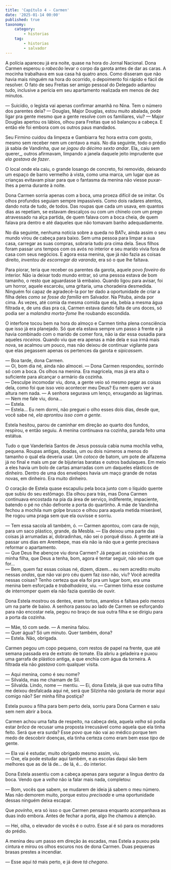 ```yaml
---
title: 'Capítulo 4 - Carmen'
date: '2025-01-14 00:00'
published: true
taxonomy:
    category:
        - historias
    tag:
        - historias
        - salvador
---
```


A polícia apareceu já era noite, quase na hora do Jornal Nacional. Dona Carmen esperou o _rabecão_ levar o corpo da garota antes de dar as caras. A mocinha trabalhava em sua casa há quatro anos. Como disseram que não havia mais ninguém na hora do ocorrido, o depoimento foi rápido e fácil de resolver. O fato de seu Freitas ser amigo pessoal do Delegado adiantou tudo, inclusive a perícia em seu apartamento realizada em menos de dez minutos. 

— Suicídio, o legista vai apenas confirmar amanhã no Nina. Tem o número dos parentes dela? 
— Douglas, Major Douglas, estou muito abalada, pode ligar pra gente mesmo que a gente resolve com os familiares, viu? — Major Douglas apertou os lábios, olhou para Freitas que só balançou a cabeça. E então ele foi embora com os outros paus mandados.

Seu Firmino cuidou da limpeza e Gambiarra fez hora extra com gosto, mesmo sem receber nem um centavo a mais. No dia seguinte, todo o prédio já sabia de Vandinha, _que se jogou do décimo sexto andar_. Ela_ caiu sem querer_, outros afirmavam, limpando a janela daquele jeito imprudente _que ela gostava de fazer_. 

O local onde ela caiu, o grande losango de concreto, foi removido, deixando um espaço de barro vermelho à vista, como uma marca, um lugar que as crianças evitavam pisar para que o fantasma da menina não viesse puxar-lhes a perna durante à noite.

Dona Carmen sorria apenas com a boca, uma proeza difícil de se imitar. Os olhos profundos seguiam sempre impassíveis. Como dois radares atentos, dando nota de tudo, de todos. Das roupas que cada um usava, em quantos dias as repetiam, se estavam descalços ou com um chinelo com um prego atravessado na alça partida, de quem falava com a boca cheia, de quem falava pra dentro e até daqueles que não tomavam banho adequadamente. 

No dia seguinte, nenhuma notícia sobre a queda no BATv, ainda assim o seu mundo virou de cabeça para baixo. Sem uma pessoa para limpar a sua casa, carregar as suas compras, sobraria tudo pra cima dela. Seus filhos foram passar uns tempos com os avós no interior e seu marido vivia fora de casa com seus negócios. E agora essa menina, que já não fazia as coisas direito, _inventou de escorregar da varanda_, era só o que lhe faltava.

Para piorar, teria que receber os parentes da garota, aquele povo _foveiro_ do interior. Não ia deixar todo mundo entrar, só uma pessoa estava de bom tamanho, o resto que aguardasse lá embaixo. Quando ligou para avisar, foi um horror, aquele escarcéu, uma gritaria, uma choradeira desmedida. Ninguém foi capaz de agradecê-la por ter dado a oportunidade de criar a filha deles _como se fosse da família_ em Salvador. Na Pituba, ainda por cima. Às vezes, até comia da mesma comida que ela, bebia a mesma água filtrada e, de uns dias pra cá, Carmen estava dando falta de uns doces, só podia ser a _malandra morta-fome_ lhe roubando escondida.

O interfone tocou bem na hora do almoço e Carmen tinha plena consciência que isso já era planejado. Só que ela estava sempre um passo à frente e já havia combinado com o marido de comer fora, não ia dar essa ousadia para aqueles _roceiros_. Quando viu que era apenas a mãe dela e sua irmã mais nova, se acalmou um pouco, mas não deixou de continuar vigilante para que elas pegassem apenas os pertences da garota e _sipicassem_.

— Boa tarde, dona Carmen.  
— Oi, bom dia né, ainda não almocei. — Dona Carmen respondeu, sorrindo só com a boca. Os olhos na menina. Era magricela, mas já era alta o suficiente para alcançar o armário da cozinha.  
— Desculpe incomodar viu, dona, a gente veio só mesmo pegar as coisas dela, como foi que isso veio acontecer meu Deus? Eu nem quero ver a altura nem nada. — A senhora segurava um lenço, enxugando as lágrimas.  
— Nem me fale viu, dona…  
— Estela.  
— Estela… Eu nem dormi, não preguei o olho esses dois dias, desde que, você sabe né, _ela aprontou isso com a gente_.  

Estela hesitou, parou de caminhar em direção ao quarto dos fundos, respirou, e então seguiu. A menina continuava na cozinha, parada feito uma estátua.

Tudo o que Vanderleia Santos de Jesus possuía cabia numa mochila velha, pequena. Roupas antigas, doadas, um ou dois números a menos do tamanho o qual ela deveria usar. Um _cotoco_ de batom, um pote de alfazema já no final e mais um par de bijuterias baratas e outros badulaques. Em meio a eles havia um bolo de cartas amarradas com um daqueles elásticos de dinheiro. Dentro de uma dos envelopes havia um maço grande de notas novas, em dinheiro. Era muito dinheiro. 

O coração de Estela quase escapuliu pela boca junto com o líquido quente que subiu do seu estômago. Ela olhou para trás, mas Dona Carmen continuava encostada na pia da área de serviço, indiferente, impaciente, batendo o pé no chão defronte a porta do quartinho. A mãe de Vandinha fechou a mochila num golpe brusco e olhou para aquela metida miserável, lhe rogou uma praga sem que ela ouvisse e sorriu.

— Tem essa sacola ali também, ó. — Carmen apontou, com cara de nojo, para um saco plástico, grande, da Mesbla. — Ela deixou uma parte das coisas já arrumadas aí, dobradinhas, não sei o porquê disso. A gente até ia passar uns dias em Arembepe, mas ela não ia não que a gente precisava reformar o apartamento.  
— Que Deus lhe abençoe viu dona Carmen? Já peguei as coisinhas da minha filha, que Deus a tenha, bom, agora é tentar seguir, não sei com que for…  
— Bem, quem faz essas coisas né, dizem, dizem... eu nem acredito muito nessas _ondas_, que não vai pro céu quem faz _isso_ não, viu? Você acredita nessas coisas? Tenho certeza que ela foi pra um lugar bom, era uma menina bem esforçada e _trabalhadeira_, viu. — Carmen tinha esse costume de interromper quem ela não fazia questão de ouvir.  

Dona Estela mostrou os dentes, eram tortos, amarelos e faltava pelo menos um na parte de baixo. A senhora passou ao lado de Carmen se esforçando para não encostar nela, pegou no braço de sua outra filha e se dirigiu para a porta da cozinha.

— Mãe, tô com sede. — A menina falou.  
— Quer água? Só um minuto. Quer também, dona?  
— Estela. Não, obrigada.  

Carmen pegou um copo pequeno, com restos de papel na frente, que até semana passada era de extrato de tomate. Ela abriu a geladeira e puxou uma garrafa de plástico antiga, a que enchia com água da torneira. A filtrada ela não _gastava_ com qualquer visita.

— Aqui menina, como é seu nome?  
— Silvalda, mas me chamam de Sil.  
— Silvalda. Lindo, nome — mentiu. — Ei, dona Estela, já que sua outra filha me deixou desfalcada aqui né, será que Silzinha não gostaria de morar aqui comigo não? Ser minha filha postiça?  

Estela puxou a filha para bem perto dela, sorriu para Dona Carmen e saiu sem nem abrir a boca.  

Carmen achou uma falta de respeito, na cabeça dela, aquela _velha_ só podia estar _brôca_ de recusar uma proposta irrecusável como aquela que ela tinha feito. Será que era surda? Esse _povo_ que não vai ao médico porque tem medo de descobrir doenças, ela tinha certeza como eram bem esse _tipo_ de gente.

— Ela vai é estudar, muito obrigado mesmo assim, viu.  
— Oxe, ela pode estudar aqui também, e as escolas daqui são bem melhores que as de lá de… de lá, é… do interior.  

Dona Estela assentiu com a cabeça apenas para segurar a língua dentro da boca. Vendo que a _velha_ não ia falar mais nada, completou:

— Bom, vocês que sabem, se mudarem de ideia já sabem o meu número. Mas não demorem muito, porque estou _precisada_ e uma oportunidade dessas ninguém deixa escapar.

Que _povinho_, era só isso o que Carmen pensava enquanto acompanhava as duas indo embora. Antes de fechar a porta, algo lhe chamou a atenção.

— Hei, olha, o elevador de vocês é o outro. Esse aí é só para os moradores do prédio.

A menina deu um passo em direção às escadas, mas Estela a puxou pela cintura e mirou os olhos escuros nos de dona Carmen. Duas pequenas brasas prestes a incendiar.

— Esse aqui _tá_ mais perto, e já deve _tá_ _chegano_.